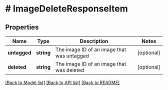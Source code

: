 # # ImageDeleteResponseItem

## Properties

Name | Type | Description | Notes
------------ | ------------- | ------------- | -------------
**untagged** | **string** | The image ID of an image that was untagged | [optional]
**deleted** | **string** | The image ID of an image that was deleted | [optional]

[[Back to Model list]](../../README.md#models) [[Back to API list]](../../README.md#endpoints) [[Back to README]](../../README.md)
